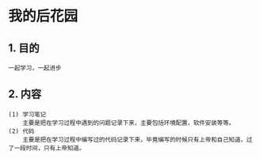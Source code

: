 # 我的后花园

## 1. 目的

    一起学习，一起进步

## 2. 内容

    (1) 学习笔记
        主要是把在学习过程中遇到的问题记录下来，主要包括环境配置，软件安装等等。
    (2) 代码
        主要是把在学习过程中编写过的代码记录下来，毕竟编写的时候只有上帝和自己知道，过了一段时间，只有上帝知道。

